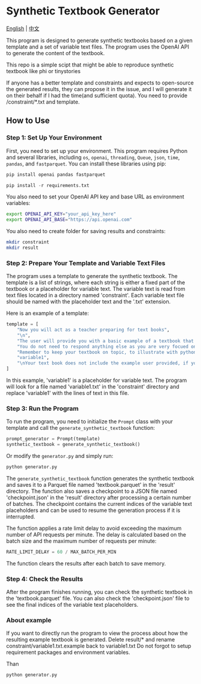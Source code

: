 # Synthetic Textbook Generator
[English](README.md) | [中文](README_zh.md)

This program is designed to generate synthetic textbooks based on a given template and a set of variable text files. The program uses the OpenAI API to generate the content of the textbook.

This repo is a simple scipt that might be able to reproduce synthetic textbook like phi or tinystories

If anyone has a better template and constraints and expects to open-source the generated results, they can propose it in the issue, and I will generate it on their behalf if I had the time(and sufficient quota). You need to provide /constraint/*.txt and template.

## How to Use

### Step 1: Set Up Your Environment

First, you need to set up your environment. This program requires Python and several libraries, including `os`, `openai`, `threading`, `Queue`, `json`, `time`, `pandas`, and `fastparquet`. You can install these libraries using pip:

```python
pip install openai pandas fastparquet
```

```python
pip install -r requirements.txt
```

You also need to set your OpenAI API key and base URL as environment variables:

```bash
export OPENAI_API_KEY="your_api_key_here"
export OPENAI_API_BASE="https://api.openai.com"
```
You also need to create folder for saving results and constraints:
```bash
mkdir constraint
mkdir result
```

### Step 2: Prepare Your Template and Variable Text Files

The program uses a template to generate the synthetic textbook. The template is a list of strings, where each string is either a fixed part of the textbook or a placeholder for variable text. The variable text is read from text files located in a directory named 'constraint'. Each variable text file should be named with the placeholder text and the '.txt' extension.

Here is an example of a template:

```python
template = [
    "Now you will act as a teacher preparing for text books",
    "\n",
    "The user will provide you with a basic example of a textbook that looks well, you text book may include several instances of text similar to this text book",
    "You do not need to respond anything else as you are very focued on preparing textbook and a expert in doing so.",
    "Remember to keep your textbook on topic, to illustrate with python code and not only words, the user only provides you with a example, and you should write as long as possible to fully make your student aware how it works. topic is:",
    "variable1",
    "\nYour text book does not include the example user provided, if you feel necessary using it, you should copy it"
]
```

In this example, 'variable1' is a placeholder for variable text. The program will look for a file named 'variable1.txt' in the 'constraint' directory and replace 'variable1' with the lines of text in this file.

### Step 3: Run the Program

To run the program, you need to initialize the `Prompt` class with your template and call the `generate_synthetic_textbook` function:

```python
prompt_generator = Prompt(template)
synthetic_textbook = generate_synthetic_textbook()
```
Or modify the `generator.py` and simply run:

```bash
python generator.py
```

The `generate_synthetic_textbook` function generates the synthetic textbook and saves it to a Parquet file named 'textbook.parquet' in the 'result' directory. The function also saves a checkpoint to a JSON file named 'checkpoint.json' in the 'result' directory after processing a certain number of batches. The checkpoint contains the current indices of the variable text placeholders and can be used to resume the generation process if it is interrupted.

The function applies a rate limit delay to avoid exceeding the maximum number of API requests per minute. The delay is calculated based on the batch size and the maximum number of requests per minute:

```python
RATE_LIMIT_DELAY = 60 / MAX_BATCH_PER_MIN
```

The function clears the results after each batch to save memory.

### Step 4: Check the Results

After the program finishes running, you can check the synthetic textbook in the 'textbook.parquet' file. You can also check the 'checkpoint.json' file to see the final indices of the variable text placeholders.



### About example
If you want to directly run the program to view the process about how the resulting example textbook is generated. Delete result/* and rename constraint/variable1.txt.example back to variable1.txt
Do not forgot to setup requirement packages and environment variables.

Than
```bash
python generator.py
```